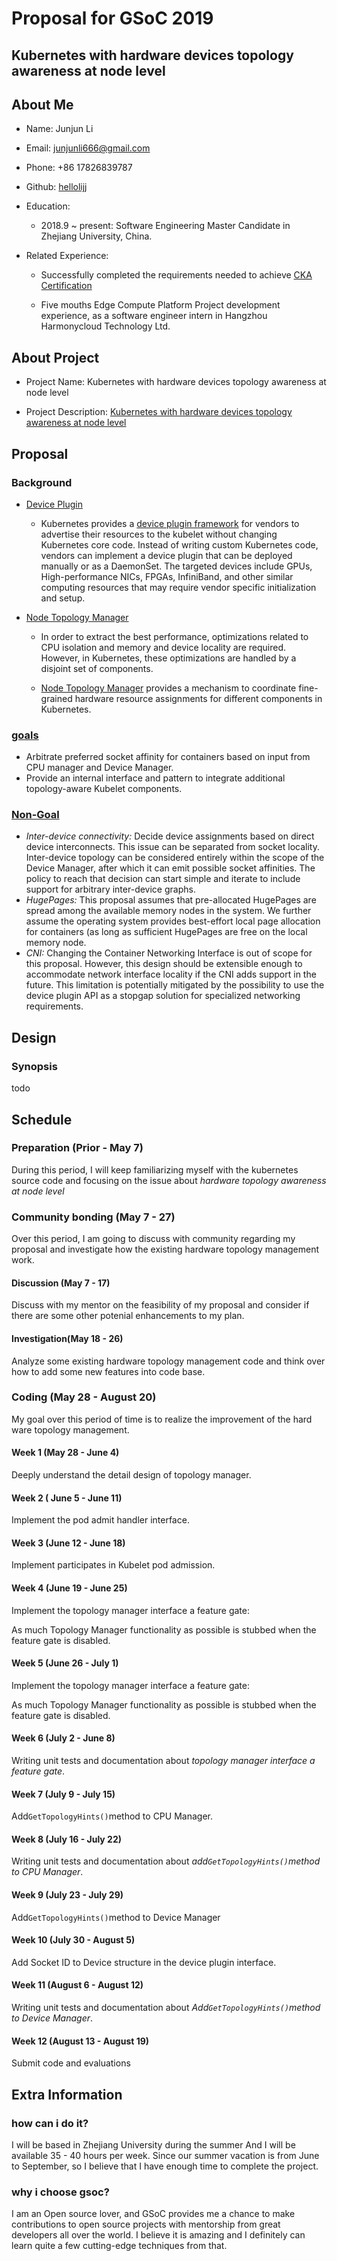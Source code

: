 # Proposal for GSoC 2019

## Kubernetes with hardware devices topology awareness at node level

## About Me

- Name: Junjun Li

- Email: junjunli666@gmail.com

- Phone: +86 17826839787

- Github: [hellolijj](https://github.com/hellolijj)

- Education: 

  - 2018.9 ~ present: Software Engineering Master Candidate in Zhejiang University, China.

- Related Experience:

  - Successfully completed the requirements needed to achieve [CKA Certification](https://raw.githubusercontent.com/hellolijj/record/master/blog/gsoc/Cka_Certificate_lijj.png)

  - Five mouths Edge Compute Platform Project development experience, as a software engineer intern in Hangzhou Harmonycloud Technology Ltd.

## About Project

- Project Name: Kubernetes with hardware devices topology awareness at node level

- Project Description: [Kubernetes with hardware devices topology awareness at node level](https://github.com/cncf/soc/blob/master/README.md#kubernetes-with-hardware-devices-topology-awareness-at-node-level)

## Proposal

### Background

- [Device Plugin](https://kubernetes.io/docs/concepts/extend-kubernetes/compute-storage-net/device-plugins/)

  - Kubernetes provides a [device plugin framework](https://github.com/kubernetes/community/blob/master/contributors/design-proposals/resource-management/device-plugin.md) for vendors to advertise their resources to the kubelet without changing Kubernetes core code. Instead of writing custom Kubernetes code, vendors can implement a device plugin that can be deployed manually or as a DaemonSet. The targeted devices include GPUs, High-performance NICs, FPGAs, InfiniBand, and other similar computing resources that may require vendor specific initialization and setup.

- [Node Topology Manager](https://github.com/kubernetes/community/blob/cd961fad1e9d1c2c2ddf85e36a2f93c202c1da89/contributors/design-proposals/node/topology-manager.md)  

  - In order to extract the best performance, optimizations related to CPU isolation and memory and device locality are required. However, in Kubernetes, these optimizations are handled by a disjoint set of components.

  - [Node Topology Manager](https://github.com/kubernetes/community/blob/master/contributors/design-proposals/node/topology-manager.md#overview) provides a mechanism to coordinate fine-grained hardware resource assignments for different components in Kubernetes.

### [goals](https://github.com/kubernetes/enhancements/blob/master/keps/sig-node/0035-20190130-topology-manager.md#goals)

- Arbitrate preferred socket affinity for containers based on input from CPU manager and Device Manager.
- Provide an internal interface and pattern to integrate additional topology-aware Kubelet components.

### [Non-Goal](https://github.com/kubernetes/enhancements/blob/master/keps/sig-node/0035-20190130-topology-manager.md#non-goals)

- *Inter-device connectivity:* Decide device assignments based on direct device interconnects. This issue can be separated from socket locality. Inter-device topology can be considered entirely within the scope of the Device Manager, after which it can emit possible socket affinities. The policy to reach that decision can start simple and iterate to include support for arbitrary inter-device graphs.
- *HugePages:* This proposal assumes that pre-allocated HugePages are spread among the available memory nodes in the system. We further assume the operating system provides best-effort local page allocation for containers (as long as sufficient HugePages are free on the local memory node.
- *CNI:* Changing the Container Networking Interface is out of scope for this proposal. However, this design should be extensible enough to accommodate network interface locality if the CNI adds support in the future. This limitation is potentially mitigated by the possibility to use the device plugin API as a stopgap solution for specialized networking requirements.

## Design

### Synopsis

todo

## Schedule

### Preparation (Prior - May 7)

During this period, I will keep familiarizing myself with the kubernetes source code and focusing on the issue about *hardware topology awareness at node level*  

### Community bonding (May 7 - 27)

Over this period, I am going to discuss with community regarding my proposal and investigate how the existing hardware topology management work.

#### Discussion (May 7 - 17)

Discuss with my mentor on the feasibility of my proposal and consider if there are some other potenial enhancements to my plan.

#### Investigation(May 18 - 26)

Analyze some existing  hardware topology management code and think over how to add some new features  into code base.

### Coding (May 28 - August 20)

My goal over this period of time is to realize the improvement of the hard ware topology management.

#### Week 1 (May 28 - June 4)

Deeply  understand the detail design of topology manager.

#### Week 2 ( June 5 - June 11)

Implement the pod admit handler interface.

#### Week 3 (June 12 - June 18)

Implement participates in Kubelet pod admission.

#### Week 4 (June 19 - June 25)

Implement the topology manager interface a feature gate:

As much Topology Manager functionality as possible is stubbed when the feature gate is disabled.

#### Week 5 (June 26 - July 1)

Implement the topology manager interface a feature gate:

As much Topology Manager functionality as possible is stubbed when the feature gate is disabled.

#### Week 6 (July 2 - June 8)

Writing unit tests and documentation about *topology manager interface a feature gate*.

#### Week 7 (July 9 - July 15)

Add`GetTopologyHints()`method to CPU Manager. 

#### Week 8 (July 16 - July 22)

Writing unit tests and documentation about *add`GetTopologyHints()`method to CPU Manager*.

#### Week 9 (July 23 - July 29)

Add`GetTopologyHints()`method to Device Manager

#### Week 10 (July 30 - August 5)

Add Socket ID to Device structure in the device plugin interface.

#### Week 11 (August 6 - August 12)

Writing unit tests and documentation about *Add`GetTopologyHints()`method to Device Manager*.

#### Week 12 (August 13 - August 19)

Submit code and evaluations

## Extra Information

### how can i do it?

I will be based in Zhejiang University during the summer And I will be available 35 - 40 hours per week. Since our summer vacation is from June to September, so I believe that I have enough time to complete the project.

### why i choose gsoc?

I am an Open source lover, and GSoC provides me a chance to make contributions to open source projects with mentorship from great developers all over the world. I believe it is amazing and I definitely can learn quite a few cutting-edge techniques from that.
